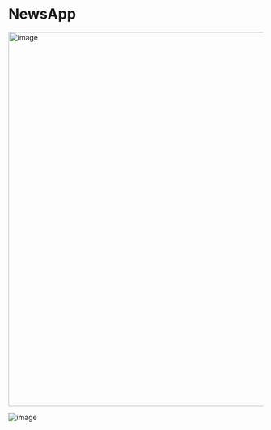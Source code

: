 # NewsApp

<img width="740" alt="image" src="https://github.com/user-attachments/assets/8d3637eb-36ff-4dbb-a6fa-ec9e3785b979" />

![image](https://github.com/user-attachments/assets/47897df2-7b45-48d3-9f2c-d92ccb4cfb31)
